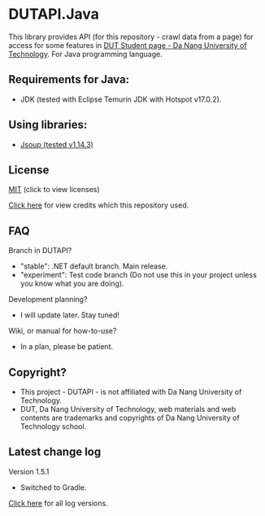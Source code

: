 # DUTAPI.Java

This library provides API (for this repository - crawl data from a page) for access for some features in [DUT Student page - Da Nang University of Technology](http://sv.dut.udn.vn). For Java programming language.

## Requirements for Java:

- JDK (tested with Eclipse Temurin JDK with Hotspot v17.0.2).

## Using libraries:

- [Jsoup (tested v1.14.3)](https://jsoup.org/)

## License

[MIT](LICENSE) (click to view licenses)

[Click here](CREDIT.md) for view credits which this repository used.

## FAQ

Branch in DUTAPI?
- "stable": .NET default branch. Main release.
- "experiment": Test code branch (Do not use this in your project unless you know what you are doing).

Development planning?
- I will update later. Stay tuned!

Wiki, or manual for how-to-use?
- In a plan, please be patient.

## Copyright?

- This project - DUTAPI - is not affiliated with Da Nang University of Technology. 
- DUT, Da Nang University of Technology, web materials and web contents are trademarks and copyrights of Da Nang University of Technology school.

## Latest change log

Version 1.5.1

- Switched to Gradle.

[Click here](CHANGELOG.md) for all log versions.

